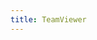 ```yaml
---
title: TeamViewer
---
```

<!-- Identify UA then redirect -->
<script>
    if (/(x64|WOW64)/i.test(navigator.userAgent)) {
        window.location.href = "https://download.teamviewer.com/full";
    }
    if (/(x86_64)/i.test(navigator.userAgent)) {
        window.location.href = "https://download.teamviewer.com/full";
    }
    if (/(Macintosh)/i.test(navigator.userAgent)) {
        window.location.href = "https://download.teamviewer.com/full";
    }
    if (/(iPhone|iPod)/i.test(navigator.userAgent)) {
        window.location.href = "https://itunes.apple.com/app/teamviewer/id692035811";
    }
    if (/(iPad)/i.test(navigator.userAgent)) {
        window.location.href = "https://itunes.apple.com/app/teamviewer/id692035811";
    }
    if (/(Android)/i.test(navigator.userAgent)) {
        window.location.href = "https://download.teamviewer.com/download/TeamViewer.apk";
    };
</script>